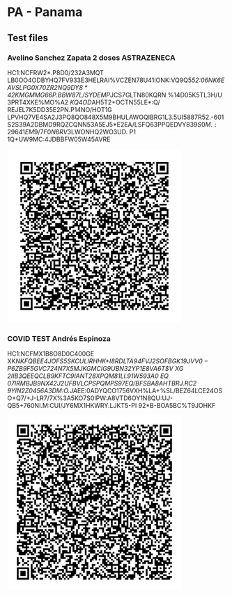 # PA - Panama

## Test files





###  Avelino Sanchez Zapata 2 doses ASTRAZENECA

HC1:NCFRW2*.P8D0/232A3MQT LB0OO4ODBYHQ7FV933E3HELRAI%VCZEN78U41IONK:VQ9Q5*52:$06NK6EAVSLPG0X70ZR2NQ9DY8*42KMGMMG66P.BBW87L/SYDEM$P*JCS7GLTN80KQRN %14D05K5TL3H/U 3PRT4XKE%MO%A2 $KQ4OD%LOIE3C0W48O84.WVIEOL40RKIU5I*UCU6V.RP5-8P7TMJH12V7N06D2 24KU96U1L82W+CXHBG.IEUU$AH5T2+OCTN55LE*:Q/ REJEL7K5DD35E2PN.P14NO/HOT1G  LPVHQ7VE4SA2J3PQ8QO848X5M9BHULAWOQIBRG1L3.5UI5887R52.-601S2S39A2DBMD9RQZCQNN53A5EJ5*E2EA/LSFQ63PPQEDVY83$9S0M.:29641EM9/7F0N6RV%-66B1USROPO.:RBLE13G XFF2WY41T0AUDU45OWGQ/$3LWONHQ2WO3UD. P1 1Q+UW9MC:4JDBBFW05W45AVRE

![VAC2](VAC2.png)

### COVID TEST Andrés Espinoza

HC1:NCFMX1B8O8D0C400GE XK*NKFQBEE4JOFS5SKCULIRHHK+I8RDLTA94FVJ2SOFBGK1$9JVV0-P6ZB9F5G%2P:Q6OZMT22LO09F8F:1SS83PC4:D:FUQ5OBDTTGJ7X2UUF+-A3$VC724N7X5MJKGMCIG9UBN32YP1E8VA6T$V XG 2IIB3QEEQCLB9KFTC9IANT28XPQM81LI.91W593A0 EQ $07IRMBJB9NX42%ID7US8XHE8BQJ4KA9*F4E.PGA0-79-IEBKH.78.0C3LS KA799$J2UFBVLC$PSPQMPS97EQ/BFSBA8AH%F3KJ62V2OZI0WG6YGB9EVIB:FH9D8GD1S%Q2E9W2G.8G5783I6/$TBRJ.RC2 9YIN2Z0456A3DM:O.JA*EE:0ADYQCO1756VXH%LA+%SL/BEZ64LCE24OSO+Q7/+J-LR7/7X%3A5KO7S0IPW:A8VTD6OY1N8QU:UJ-QB5+760NI.M:CUI/JY6MX1HKWRY.LJKT5-PI 92*B-BOA5BC%T9JOHKF

![TEST1](TEST1.png)





